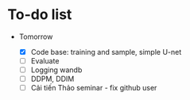 # To-do list

- Tomorrow
    
    - [x]  Code base: training and sample, simple U-net
    - [ ]  Evaluate
    - [ ]  Logging wandb
    - [ ]  DDPM, DDIM
    - [ ]  Cải tiến Thảo seminar - fix github user